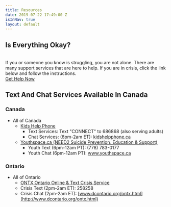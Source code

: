 ```yaml
---
title: Resources
date: 2019-07-22 17:49:00 Z
isInNav: true
layout: default
---
```


## Is Everything Okay?
<br>If you or someone you know is struggling, you are not alone. There are many support services that are here to help. If you are in crisis, click the link below and follow the instructions.
<br>[Get Help Now](http://www.crisisservicescanada.ca/en/)<br/>
## Text And Chat Services Available In Canada

### Canada
* All of Canada
    * [Kids Help Phone](https://kidshelpphone.ca/)
         * Text Services: Text "CONNECT" to 686868 (also serving adults)
         * Chat Services: (6pm-2am ET): [kidshelpphone.ca](https://kidshelpphone.ca/)   
    * [Youthspace.ca (NEED2 Suicide Prevention, Education & Support)](http://www.need2.ca/)
         * Youth Text (6pm-12am PT): (778) 783-0177
         * Youth Chat (6pm-12am PT): [www.youthspace.ca ](http://www.youthspace.ca/)

### Ontario
* All of Ontario
    * [ONTX Ontario Online & Text Crisis Service](http://www.dcontario.org/)
    * Crisis Text (2pm-2am ET): 258258
    * Crisis Chat (2pm-2am ET): [www.dcontario.org/ontx.html](http://www.dcontario.org/ontx.html)

